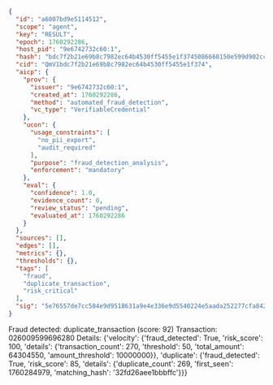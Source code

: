 ```json
{
  "id": "a6007bd9e5114512",
  "scope": "agent",
  "key": "RESULT",
  "epoch": 1760292286,
  "host_pid": "9e6742732c60:1",
  "hash": "bdc7f2b21e69b8c7982ec64b4530ff5455e1f3745086668150e599d902cce408",
  "cid": "QmV1bdc7f2b21e69b8c7982ec64b4530ff5455e1f374",
  "aicp": {
    "prov": {
      "issuer": "9e6742732c60:1",
      "created_at": 1760292286,
      "method": "automated_fraud_detection",
      "vc_type": "VerifiableCredential"
    },
    "ucon": {
      "usage_constraints": [
        "no_pii_export",
        "audit_required"
      ],
      "purpose": "fraud_detection_analysis",
      "enforcement": "mandatory"
    },
    "eval": {
      "confidence": 1.0,
      "evidence_count": 0,
      "review_status": "pending",
      "evaluated_at": 1760292286
    }
  },
  "sources": [],
  "edges": [],
  "metrics": {},
  "thresholds": {},
  "tags": [
    "fraud",
    "duplicate_transaction",
    "risk_critical"
  ],
  "sig": "5e76557de7cc584e9d9518631a9e4e336e9d5540224e5aada252277cfa8426d9"
}
```

Fraud detected: duplicate_transaction (score: 92)
Transaction: 026009599696280
Details: {'velocity': {'fraud_detected': True, 'risk_score': 100, 'details': {'transaction_count': 270, 'threshold': 50, 'total_amount': 64304550, 'amount_threshold': 10000000}}, 'duplicate': {'fraud_detected': True, 'risk_score': 85, 'details': {'duplicate_count': 269, 'first_seen': 1760284979, 'matching_hash': '32fd26aee1bbbffc'}}}